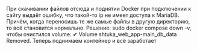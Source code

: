 При скачивании файлов отсюда и поднятии Docker при подключении к сайту выдаёт ошибку, что такой-то ip не имеет доступа к MariaDB. Причём, когда переносишь те же самые файлы в другую директорию, то всё становится нормально.
Решение: sudo docker compose down -v, чтобы очистился volume:  ✔ Volume shtuka_web_app-main_db_data  Removed. Теперь поднимаем контейнер и всё заработает
